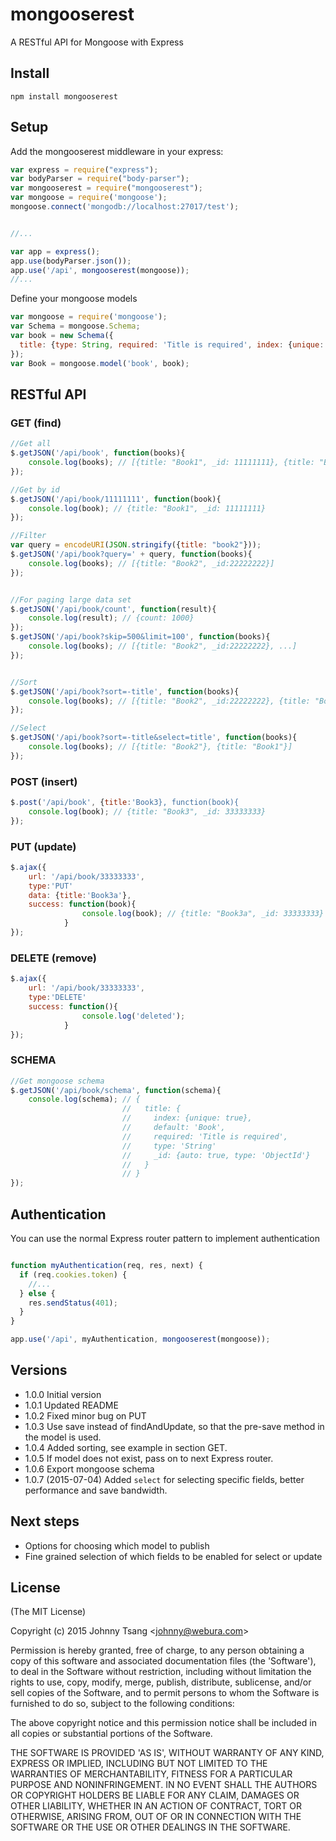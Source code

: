# mongooserest
A RESTful API for Mongoose with Express

## Install

`npm install mongooserest`

## Setup


Add the mongooserest middleware in your express:

``` javascript
var express = require("express");
var bodyParser = require("body-parser");
var mongooserest = require("mongooserest");
var mongoose = require('mongoose');
mongoose.connect('mongodb://localhost:27017/test');


//...

var app = express();
app.use(bodyParser.json());
app.use('/api', mongooserest(mongoose));
//...

```

Define your mongoose models

``` javascript
var mongoose = require('mongoose');
var Schema = mongoose.Schema;
var book = new Schema({
  title: {type: String, required: 'Title is required', index: {unique: true}}
});
var Book = mongoose.model('book', book);
```

## RESTful API


### GET (find)


``` javascript
//Get all
$.getJSON('/api/book', function(books){
    console.log(books); // [{title: "Book1", _id: 11111111}, {title: "Book2", _id:22222222}]
});

//Get by id
$.getJSON('/api/book/11111111', function(book){
    console.log(book); // {title: "Book1", _id: 11111111}
});

//Filter
var query = encodeURI(JSON.stringify({title: "book2"}));
$.getJSON('/api/book?query=' + query, function(books){
    console.log(books); // [{title: "Book2", _id:22222222}]
});


//For paging large data set
$.getJSON('/api/book/count', function(result){
    console.log(result); // {count: 1000}
});
$.getJSON('/api/book?skip=500&limit=100', function(books){
    console.log(books); // [{title: "Book2", _id:22222222}, ...]
});


//Sort
$.getJSON('/api/book?sort=-title', function(books){
    console.log(books); // [{title: "Book2", _id:22222222}, {title: "Book1", _id: 11111111}]
});

//Select
$.getJSON('/api/book?sort=-title&select=title', function(books){
    console.log(books); // [{title: "Book2"}, {title: "Book1"}]
});

```


### POST (insert)

``` javascript
$.post('/api/book', {title:'Book3}, function(book){
    console.log(book); // {title: "Book3", _id: 33333333}
});
```

### PUT (update)

``` javascript
$.ajax({
    url: '/api/book/33333333',
    type:'PUT'
    data: {title:'Book3a'},
    success: function(book){
                console.log(book); // {title: "Book3a", _id: 33333333}
            }
});
```

### DELETE (remove)

``` javascript
$.ajax({
    url: '/api/book/33333333',
    type:'DELETE'
    success: function(){
                console.log('deleted');
            }
});
```


### SCHEMA


``` javascript
//Get mongoose schema
$.getJSON('/api/book/schema', function(schema){
    console.log(schema); // {
                         //   title: {
                         //     index: {unique: true},
                         //     default: 'Book',
                         //     required: 'Title is required',
                         //     type: 'String'
                         //     _id: {auto: true, type: 'ObjectId'}
                         //   }
                         // }
});
```

## Authentication

You can use the normal Express router pattern to implement authentication

``` javascript

function myAuthentication(req, res, next) {
  if (req.cookies.token) {
    //...
  } else {
    res.sendStatus(401);
  }
}

app.use('/api', myAuthentication, mongooserest(mongoose));

```

## Versions
- 1.0.0 Initial version
- 1.0.1 Updated README
- 1.0.2 Fixed minor bug on PUT
- 1.0.3 Use save instead of findAndUpdate, so that the pre-save method in the model is used.
- 1.0.4 Added sorting, see example in section GET.
- 1.0.5 If model does not exist, pass on to next Express router.
- 1.0.6 Export mongoose schema
- 1.0.7 (2015-07-04) Added `select` for selecting specific fields, better performance and save bandwidth.

## Next steps
- Options for choosing which model to publish
- Fine grained selection of which fields to be enabled for select or update

## License
(The MIT License)

Copyright (c) 2015 Johnny Tsang &lt;johnny@webura.com&gt;

Permission is hereby granted, free of charge, to any person obtaining
a copy of this software and associated documentation files (the
'Software'), to deal in the Software without restriction, including
without limitation the rights to use, copy, modify, merge, publish,
distribute, sublicense, and/or sell copies of the Software, and to
permit persons to whom the Software is furnished to do so, subject to
the following conditions:

The above copyright notice and this permission notice shall be
included in all copies or substantial portions of the Software.

THE SOFTWARE IS PROVIDED 'AS IS', WITHOUT WARRANTY OF ANY KIND,
EXPRESS OR IMPLIED, INCLUDING BUT NOT LIMITED TO THE WARRANTIES OF
MERCHANTABILITY, FITNESS FOR A PARTICULAR PURPOSE AND NONINFRINGEMENT.
IN NO EVENT SHALL THE AUTHORS OR COPYRIGHT HOLDERS BE LIABLE FOR ANY
CLAIM, DAMAGES OR OTHER LIABILITY, WHETHER IN AN ACTION OF CONTRACT,
TORT OR OTHERWISE, ARISING FROM, OUT OF OR IN CONNECTION WITH THE
SOFTWARE OR THE USE OR OTHER DEALINGS IN THE SOFTWARE.

